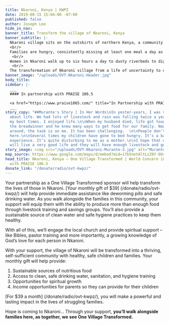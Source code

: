 ```yaml
---
title: Nkaroni, Kenya | KWPZ
date: 2019-08-15 15:04:00 -07:00
published: false
author: Joseph Lee
hide_in_nav: 
banner_title: Transform the village of Nkaroni, Kenya
banner_subtitle: |-
  Nkaroni village sits on the outskirts of northern Kenya, a community steeped in tradition and struggling to provide food, healthcare and clean water for their families and livestock.<br/>
  <br/>
  Families are hungry, consistently missing at least one meal a day as they try to keep their livestock—their main source of food and income—alive without enough food and water.  <br/>
   <br/>
  Women in Nkaroni walk up to six hours a day to dusty riverbeds to dig for water—water filled with bacteria, disease, and debris. The local health clinic is rarely stocked with needed medicine, and children live with cramping bellies from drinking unclean water. And with little exposure to the Gospel, the community is searching for hope beyond themselves. The people of Nkaroni are ready for change. <br/>
   <br/>
  The transformation of Nkaroni village from a life of uncertainty to one of joyful abundance is only possible with you.
banner_image: "/uploads/OVT-Nkaroni-Header.jpg"
body_title: 
sidebar: |-
  ___
  #### In partnership with PRAISE 106.5

  <a href="https://www.praise1065.com/" title="In Partnership with PRAISE 106.5"><img src="/assets/Logo-KWPZ-Med-2.png" alt="PRAISE 106.5" class="large-4" style="margin-top: 15px;" ></a>
  ___
story_copy: "##Murante's Story | In Her Words\nIn yester-years, I was very excited
  about life. We had lots of livestock and rain was falling twice a year. Those were
  my best times. I enjoyed life.\n\nWhen my husband died, life got tougher - he was
  the breadwinner and he knew many ways to get food for our family. Now that he isn’t
  around, the task is on me. It has been challenging.  \n\nPeople don’t get food easily
  here.\n\nSeveral times my children have gone to bed hungry. It’s a bad thing to
  experience. It’s quite disturbing to me as a mother.\n\nI hope that one day my children
  will live a very good life and they will have enough livestock and good families."
story_image: <img src="/uploads/OVT-Nkaroni-Murante-3.jpg" alt="Murante's Story" />
map_source: https://www.google.com/maps/d/embed?mid=17b5netAltLzZ8Y-0OyniDET5Qu4JqrKh&hl=en
head_title: Nkaroni, Kenya — One Village Transformed | World Concern in Partnership
  with PRAISE 106.5
donate_link: "/donate/radio/ovt-kwpz/"
---
```


Your partnership as a One Village Transformed sponsor will help transform the lives of those in Nkaroni. [Your monthly gift of $39] (/donate/radio/ovt-kwpz/) will help provide immediate assistance like deworming pills and safe drinking water. As you walk alongside the families in this community, your support will equip them with the ability to produce more than enough food through livestock training and savings groups. You’ll also provide a sustainable source of clean water and safe hygiene practices to keep them healthy.

With all of this, we’ll engage the local church and provide spiritual support – like Bibles, pastor training and more importantly, a growing knowledge of God’s love for each person in Nkaroni. 

With your support, the village of Nkaroni will be transformed into a thriving, self-sufficient community with healthy, safe children and families. Your monthly gift will help provide:

1. Sustainable sources of nutritious food
2. Access to clean, safe drinking water, sanitation, and hygiene training
3. Opportunities for spiritual growth
4. Income opportunities for parents so they can provide for their children

[For $39 a month] (/donate/radio/ovt-kwpz/), you will make a powerful and lasting impact in the lives of struggling families.

Hope is coming to Nkaroni... Through your support, **you’ll walk alongside families here, as together, we see One Village Transformed.**
